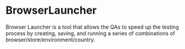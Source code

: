 # BrowserLauncher

Browser Launcher is a tool that allows the QAs to speed up the testing process by creating, saving, and running a series of combinations of browser/store/environment/country.
